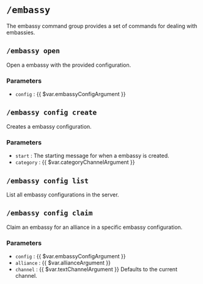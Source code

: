 # `/embassy`

The embassy command group provides a set of commands for dealing with embassies.

## `/embassy open`

Open a embassy with the provided configuration.

### Parameters

- `config` : {{ $var.embassyConfigArgument }}

## `/embassy config create`

Creates a embassy configuration.

### Parameters

- `start` : The starting message for when a embassy is created.
- `category` : {{ $var.categoryChannelArgument }}

## `/embassy config list`

List all embassy configurations in the server.

## `/embassy config claim`

Claim an embassy for an alliance in a specific embassy configuration.

### Parameters

- `config` : {{ $var.embassyConfigArgument }}
- `alliance` : {{ $var.allianceArgument }}
- `channel` : {{ $var.textChannelArgument }}
  Defaults to the current channel.
